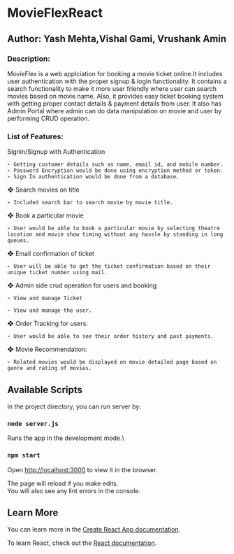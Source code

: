 # MovieFlexReact
## Author: Yash Mehta,Vishal Gami, Vrushank Amin 

### Description:

MovieFlex is a web applciation for booking a movie ticket online.It includes user authentication with the proper signup & login functionality. It contains a search functionality to make it more user friendly where user can search movies based on movie name. Also, it provides easy ticket booking system with getting proper contact details & payment details from user. It also has Admin Portal where admin can do data manipulation on movie and user by performing CRUD operation. 

### List of Features:

Signin/Signup with Authentication

    ➢ Getting customer details such as name, email id, and mobile number.
    ➢ Password Encryption would be done using encryption method or token.
    ➢ Sign In authentication would be done from a database.

❖ Search movies on title

    ➢ Included search bar to search movie by movie title.

❖ Book a particular movie

    ➢ User would be able to book a particular movie by selecting theatre location and movie show timing without any hassle by standing in long queues.

❖ Email confirmation of ticket

    ➢ User will be able to get the ticket confirmation based on their unique ticket number using mail.

❖ Admin side crud operation for users and booking

    ➢ View and manage Ticket

    ➢ View and manage the user.

❖ Order Tracking for users:

    ➢ User would be able to see their order history and past payments.

❖ Movie Recommendation:

    ➢ Related movies would be displayed on movie detailed page based on genre and rating of movies.

## Available Scripts

In the project directory, you can run server by:

### `node server.js`

Runs the app in the development mode.\

### `npm start`

Open [http://localhost:3000](http://localhost:3000) to view it in the browser.

The page will reload if you make edits.\
You will also see any lint errors in the console.
## Learn More

You can learn more in the [Create React App documentation](https://facebook.github.io/create-react-app/docs/getting-started).

To learn React, check out the [React documentation](https://reactjs.org/).
